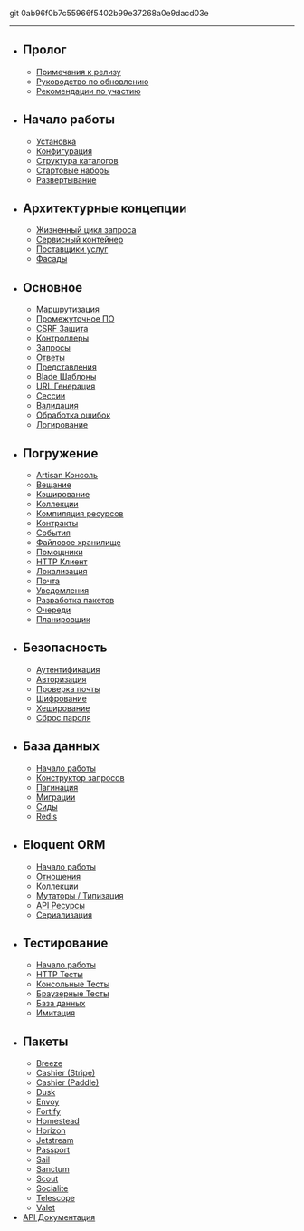 git 0ab96f0b7c55966f5402b99e37268a0e9dacd03e

---

- ## Пролог
    - [Примечания к релизу](/docs/{{version}}/releases)
    - [Руководство по обновлению](/docs/{{version}}/upgrade)
    - [Рекомендации по участию](/docs/{{version}}/contributions)
- ## Начало работы
    - [Установка](/docs/{{version}}/installation)
    - [Конфигурация](/docs/{{version}}/configuration)
    - [Структура каталогов](/docs/{{version}}/structure)
    - [Стартовые наборы](/docs/{{version}}/starter-kits)
    - [Развертывание](/docs/{{version}}/deployment)
- ## Архитектурные концепции
    - [Жизненный цикл запроса](/docs/{{version}}/lifecycle)
    - [Сервисный контейнер](/docs/{{version}}/container)
    - [Поставщики услуг](/docs/{{version}}/providers)
    - [Фасады](/docs/{{version}}/facades)
- ## Основное
    - [Маршрутизация](/docs/{{version}}/routing)
    - [Промежуточное ПО](/docs/{{version}}/middleware)
    - [CSRF Защита](/docs/{{version}}/csrf)
    - [Контроллеры](/docs/{{version}}/controllers)
    - [Запросы](/docs/{{version}}/requests)
    - [Ответы](/docs/{{version}}/responses)
    - [Представления](/docs/{{version}}/views)
    - [Blade Шаблоны](/docs/{{version}}/blade)
    - [URL Генерация](/docs/{{version}}/urls)
    - [Сессии](/docs/{{version}}/session)
    - [Валидация](/docs/{{version}}/validation)
    - [Обработка ошибок](/docs/{{version}}/errors)
    - [Логирование](/docs/{{version}}/logging)
- ## Погружение
    - [Artisan Консоль](/docs/{{version}}/artisan)
    - [Вещание](/docs/{{version}}/broadcasting)
    - [Кэширование](/docs/{{version}}/cache)
    - [Коллекции](/docs/{{version}}/collections)
    - [Компиляция ресурсов](/docs/{{version}}/mix)
    - [Контракты](/docs/{{version}}/contracts)
    - [События](/docs/{{version}}/events)
    - [Файловое хранилище](/docs/{{version}}/filesystem)
    - [Помощники](/docs/{{version}}/helpers)
    - [HTTP Клиент](/docs/{{version}}/http-client)
    - [Локализация](/docs/{{version}}/localization)
    - [Почта](/docs/{{version}}/mail)
    - [Уведомления](/docs/{{version}}/notifications)
    - [Разработка пакетов](/docs/{{version}}/packages)
    - [Очереди](/docs/{{version}}/queues)
    - [Планировщик](/docs/{{version}}/scheduling)
- ## Безопасность
    - [Аутентификация](/docs/{{version}}/authentication)
    - [Авторизация](/docs/{{version}}/authorization)
    - [Проверка почты](/docs/{{version}}/verification)
    - [Шифрование](/docs/{{version}}/encryption)
    - [Хеширование](/docs/{{version}}/hashing)
    - [Сброс пароля](/docs/{{version}}/passwords)
- ## База данных
    - [Начало работы](/docs/{{version}}/database)
    - [Конструктор запросов](/docs/{{version}}/queries)
    - [Пагинация](/docs/{{version}}/pagination)
    - [Миграции](/docs/{{version}}/migrations)
    - [Сиды](/docs/{{version}}/seeding)
    - [Redis](/docs/{{version}}/redis)
- ## Eloquent ORM
    - [Начало работы](/docs/{{version}}/eloquent)
    - [Отношения](/docs/{{version}}/eloquent-relationships)
    - [Коллекции](/docs/{{version}}/eloquent-collections)
    - [Мутаторы / Типизация](/docs/{{version}}/eloquent-mutators)
    - [API Ресурсы](/docs/{{version}}/eloquent-resources)
    - [Сериализация](/docs/{{version}}/eloquent-serialization)
- ## Тестирование
    - [Начало работы](/docs/{{version}}/testing)
    - [HTTP Тесты](/docs/{{version}}/http-tests)
    - [Консольные Тесты](/docs/{{version}}/console-tests)
    - [Браузерные Тесты](/docs/{{version}}/dusk)
    - [База данных](/docs/{{version}}/database-testing)
    - [Имитация](/docs/{{version}}/mocking)
- ## Пакеты
    - [Breeze](/docs/{{version}}/starter-kits#laravel-breeze)
    - [Cashier (Stripe)](/docs/{{version}}/billing)
    - [Cashier (Paddle)](/docs/{{version}}/cashier-paddle)
    - [Dusk](/docs/{{version}}/dusk)
    - [Envoy](/docs/{{version}}/envoy)
    - [Fortify](/docs/{{version}}/fortify)
    - [Homestead](/docs/{{version}}/homestead)
    - [Horizon](/docs/{{version}}/horizon)
    - [Jetstream](https://jetstream.laravel.com)
    - [Passport](/docs/{{version}}/passport)
    - [Sail](/docs/{{version}}/sail)
    - [Sanctum](/docs/{{version}}/sanctum)
    - [Scout](/docs/{{version}}/scout)
    - [Socialite](/docs/{{version}}/socialite)
    - [Telescope](/docs/{{version}}/telescope)
    - [Valet](/docs/{{version}}/valet)
- [API Документация](https://laravel.com/api/8.x)
